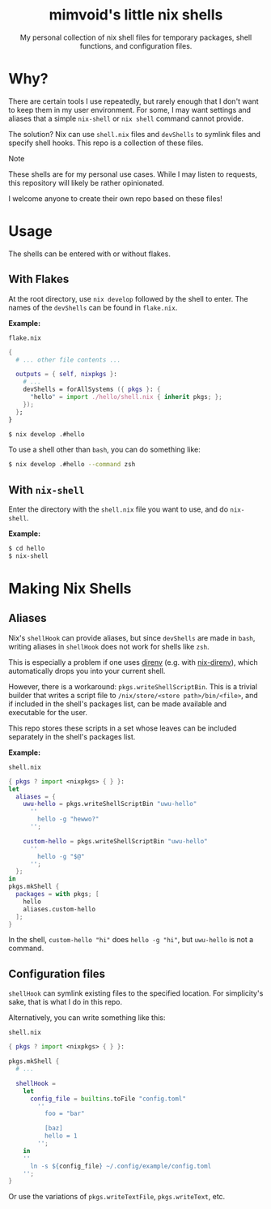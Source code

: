 <h1 align="center">
    mimvoid's little nix shells
</h1>
<p align="center">
    My personal collection of nix shell files for
    temporary packages, shell functions, and configuration files.
</p>

# Why?

There are certain tools I use repeatedly, but rarely enough that I don't want to keep
them in my user environment. For some, I may want settings and aliases that a simple
`nix-shell` or `nix shell` command cannot provide.

The solution? Nix can use `shell.nix` files and `devShells` to symlink files
and specify shell hooks. This repo is a collection of these files.

> [!NOTE]
> These shells are for my personal use cases. While I may listen to requests,
> this repository will likely be rather opinionated.
>
> I welcome anyone to create their own repo based on these files!

# Usage

The shells can be entered with or without flakes.

## With Flakes

At the root directory, use `nix develop` followed by the shell to enter.
The names of the `devShells` can be found in `flake.nix`.

**Example:**

`flake.nix`

```nix
{
  # ... other file contents ...

  outputs = { self, nixpkgs }:
    # ...
    devShells = forAllSystems ({ pkgs }: {
      "hello" = import ./hello/shell.nix { inherit pkgs; };
    });
  };
}
```

```sh
$ nix develop .#hello
```

To use a shell other than `bash`, you can do something like:

```sh
$ nix develop .#hello --command zsh
```

## With `nix-shell`

Enter the directory with the `shell.nix` file you want to use, and do `nix-shell`.

**Example:**

```sh
$ cd hello
$ nix-shell
```

# Making Nix Shells

## Aliases

Nix's `shellHook` can provide aliases, but since `devShells` are made in `bash`,
writing aliases in `shellHook` does not work for shells like `zsh`.

This is especially a problem if one uses [direnv](https://direnv.net) (e.g. with
[nix-direnv](https://github.com/nix-community/nix-direnv)), which automatically
drops you into your current shell.

However, there is a workaround: `pkgs.writeShellScriptBin`. This is a trivial builder
that writes a script file to `/nix/store/<store path>/bin/<file>`, and if included in
the shell's packages list, can be made available and executable for the user.

This repo stores these scripts in a set whose leaves can be included separately
in the shell's packages list.

**Example:**

`shell.nix`

```nix
{ pkgs ? import <nixpkgs> { } }:
let
  aliases = {
    uwu-hello = pkgs.writeShellScriptBin "uwu-hello"
      ''
        hello -g "hewwo?"
      '';

    custom-hello = pkgs.writeShellScriptBin "uwu-hello"
      ''
        hello -g "$@"
      '';
  };
in
pkgs.mkShell {
  packages = with pkgs; [
    hello
    aliases.custom-hello
  ];
}
```

In the shell, `custom-hello "hi"` does `hello -g "hi"`, but `uwu-hello` is not a command.

## Configuration files

`shellHook` can symlink existing files to the specified location. For simplicity's
sake, that is what I do in this repo.

Alternatively, you can write something like this:

`shell.nix`

```nix
{ pkgs ? import <nixpkgs> { } }:

pkgs.mkShell {
  # ...

  shellHook =
    let
      config_file = builtins.toFile "config.toml"
        ''
          foo = "bar"

          [baz]
          hello = 1
        '';
    in
    ''
      ln -s ${config_file} ~/.config/example/config.toml
    '';
}
```

Or use the variations of `pkgs.writeTextFile`, `pkgs.writeText`, etc.
